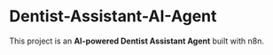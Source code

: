 # Dentist-Assistant-AI-Agent
This project is an **AI-powered Dentist Assistant Agent** built with n8n.  
